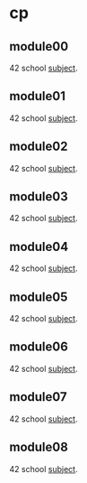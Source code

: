# cp

## module00
42 school [subject](https://cdn.intra.42.fr/pdf/pdf/13806/en.subject.pdf).

## module01
42 school [subject](https://cdn.intra.42.fr/pdf/pdf/13845/en.subject.pdf).

## module02
42 school [subject](https://cdn.intra.42.fr/pdf/pdf/13163/en.subject.pdf).

## module03
42 school [subject](https://cdn.intra.42.fr/pdf/pdf/13165/en.subject.pdf).

## module04
42 school [subject](https://cdn.intra.42.fr/pdf/pdf/15271/en.subject.pdf).

## module05
42 school [subject](https://cdn.intra.42.fr/pdf/pdf/13168/en.subject.pdf).

## module06
42 school [subject](https://cdn.intra.42.fr/pdf/pdf/14429/en.subject.pdf).

## module07
42 school [subject](https://cdn.intra.42.fr/pdf/pdf/13176/en.subject.pdf).

## module08
42 school [subject](https://cdn.intra.42.fr/pdf/pdf/13180/en.subject.pdf).
